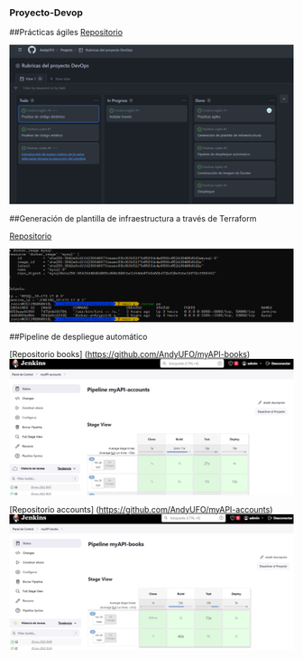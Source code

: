 ### Proyecto-Devop

##Prácticas ágiles 
[Repositorio](https://github.com/users/AndyUFO/projects/3)

![Imagen Tablero Kanban](https://github.com/AndyUFO/Proyecto-Devop/blob/main/assets/tablero.png)

##Generación de plantilla de infraestructura a través de Terraform

[Repositorio](https://github.com/AndyUFO/myAPI-terraform)

![Ejecucion Terraform](https://github.com/AndyUFO/Proyecto-Devop/blob/main/assets/image.png)


##Pipeline de despliegue automático

[Repositorio books] (https://github.com/AndyUFO/myAPI-books)
![Ejecucion pipeline accounts](https://github.com/AndyUFO/Proyecto-Devop/blob/main/assets/PipelineAccounts.png)

[Repositorio accounts] (https://github.com/AndyUFO/myAPI-accounts)
![Ejecucion pipeline books](https://github.com/AndyUFO/Proyecto-Devop/blob/main/assets/pipelinebooks.png)






